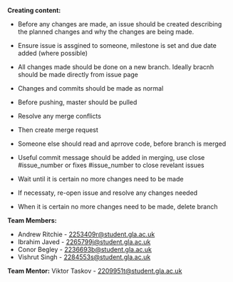 **Creating content:**

* Before any changes are made, an issue should be created describing the planned changes and why the changes are being made. 

* Ensure issue is assgined to someone, milestone is set and due date added (where possible)  

* All changes made should be done on a new branch. Ideally bracnh should be made directly from issue page  

* Changes and commits should be made as normal 

* Before pushing, master should be pulled 

* Resolve any merge conflicts  

* Then create merge request  

* Someone else should read and aprrove code, before branch is merged  

* Useful commit message should be added in merging, use close #issue_number or fixes #issue_number to close revelant issues  

* Wait until it is certain no more changes need to be made  

* If necessaty, re-open issue and resolve any changes needed  

* When it is certain no more changes need to be made, delete branch  



**Team Members:**

* Andrew Ritchie - 2253409r@student.gla.ac.uk  
* Ibrahim Javed  - 2265799j@student.gla.ac.uk  
* Conor Begley   - 2236693b@student.gla.ac.uk  
* Vishrut Singh  - 2284553s@student.gla.ac.uk  

**Team Mentor:**
Viktor Taskov - 2209951t@student.gla.ac.uk  
